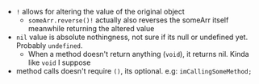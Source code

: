 - `!` allows for altering the value of the original object
  - `someArr.reverse()!` actually also reverses the someArr itself meanwhile returning the altered value
- `nil` value is absolute nothingness, not sure if its null or undefined yet. Probably `undefined`.
  - When a method doesn't return anything (`void`), it returns nil. Kinda like `void` I suppose
- method calls doesn't require `()`, its optional. e.g: `imCallingSomeMethod;`